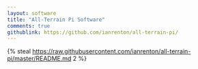 ```yaml
---
layout: software
title: "All-Terrain Pi Software"
comments: true
githublink: https://github.com/ianrenton/all-terrain-pi/
---
```


{% steal https://raw.githubusercontent.com/ianrenton/all-terrain-pi/master/README.md 2 %}
